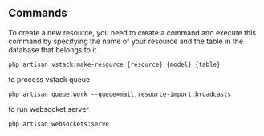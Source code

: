 ## Commands

To create a new resource, you need to create a command and execute this command by specifying the name of your resource and the table in the database that belongs to it.
```
php artisan vstack:make-resource {resource} {model} {table}
```

to process vstack queue
```
php artisan queue:work --queue=mail,resource-import,broadcasts
```

to run websocket server
```
php artisan websockets:serve
```